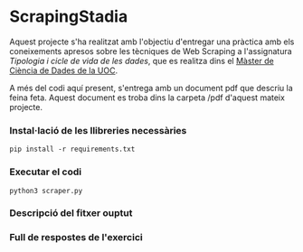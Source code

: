 # ScrapingStadia

Aquest projecte s'ha realitzat amb l'objectiu d'entregar una pràctica amb els coneixements apresos sobre les tècniques de Web Scraping a l'assignatura _Tipologia i cicle de vida de les dades_, que es realitza dins el [Màster de Ciència de Dades de la UOC](https://estudis.uoc.edu/ca/masters-universitaris/data-science/pla-estudis).

A més del codi aquí present, s'entrega amb un document pdf que descriu la feina feta. Aquest document es troba dins la carpeta /pdf d'aquest mateix projecte.

### Instal·lació de les llibreries necessàries

```
pip install -r requirements.txt
```

### Executar el codi

```
python3 scraper.py
```

### Descripció del fitxer ouptut

### Full de respostes de l'exercici 
